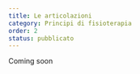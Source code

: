 ```yaml
---
title: Le articolazioni
category: Principi di fisioterapia
order: 2
status: pubblicato
---
```


Coming soon